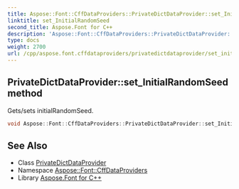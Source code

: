 ```yaml
---
title: Aspose::Font::CffDataProviders::PrivateDictDataProvider::set_InitialRandomSeed method
linktitle: set_InitialRandomSeed
second_title: Aspose.Font for C++
description: 'Aspose::Font::CffDataProviders::PrivateDictDataProvider::set_InitialRandomSeed method. Gets/sets initialRandomSeed in C++.'
type: docs
weight: 2700
url: /cpp/aspose.font.cffdataproviders/privatedictdataprovider/set_initialrandomseed/
---
```

## PrivateDictDataProvider::set_InitialRandomSeed method


Gets/sets initialRandomSeed.

```cpp
void Aspose::Font::CffDataProviders::PrivateDictDataProvider::set_InitialRandomSeed(int32_t value)
```

## See Also

* Class [PrivateDictDataProvider](../)
* Namespace [Aspose::Font::CffDataProviders](../../)
* Library [Aspose.Font for C++](../../../)
